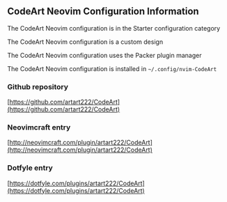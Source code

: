 ## CodeArt Neovim Configuration Information

The CodeArt Neovim configuration is in the Starter configuration category

The CodeArt Neovim configuration is a custom design

The CodeArt Neovim configuration uses the Packer plugin manager

The CodeArt Neovim configuration is installed in `~/.config/nvim-CodeArt`

### Github repository

[https://github.com/artart222/CodeArt](https://github.com/artart222/CodeArt)

### Neovimcraft entry

[http://neovimcraft.com/plugin/artart222/CodeArt](http://neovimcraft.com/plugin/artart222/CodeArt)

### Dotfyle entry

[https://dotfyle.com/plugins/artart222/CodeArt](https://dotfyle.com/plugins/artart222/CodeArt)

